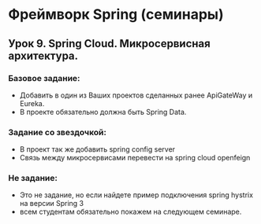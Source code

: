 # Фреймворк Spring (семинары)
## Урок 9. Spring Cloud. Микросервисная архитектура.
### Базовое задание:
- Добавить в один из Ваших проектов сделанных ранее ApiGateWay и Eureka. 
- В проекте обязательно должна быть Spring Data. 
### Задание со звездочкой:
- В проект так же добавить spring config server
- Связь между микросервисами перевести на spring cloud openfeign
### Не задание:
- Это не задание, но если найдете пример подключения spring hystrix на версии Spring 3 
- всем студентам обязательно покажем на следующем семинаре.